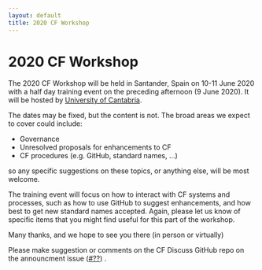 ```yaml
---
layout: default
title: 2020 CF Workshop
---
```


# 2020 CF Workshop
 
The 2020 CF Workshop will be held in Santander, Spain on 10-11 June 2020
with a half day training event on the preceding afternoon (9 June 2020).
It will be hosted by [University of Cantabria][UCantabria].

The dates may be fixed, but the content is not.
The broad areas we expect to cover could include:

* Governance
* Unresolved proposals for enhancements to CF
* CF procedures (e.g. GitHub, standard names, ...)

so any specific suggestions on these topics, or anything else, will be most welcome.

The training event will focus on how to interact with CF systems and processes,
such as how to use GitHub to suggest enhancements,
and how best to get new standard names accepted.
Again, please let us know of specific items
that you might find useful for this part of the workshop.

Many thanks, and we hope to see you there (in person or virtually)

Please make suggestion or comments
on the CF Discuss GitHub repo
on the announcment issue ([#??](https://github.com/cf-convention/discuss/issues/??)) . 

[UCantabria]: https://web.unican.es/en/
